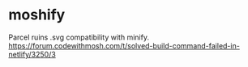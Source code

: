 # moshify
Parcel ruins .svg compatibility with minify.
https://forum.codewithmosh.com/t/solved-build-command-failed-in-netlify/3250/3
